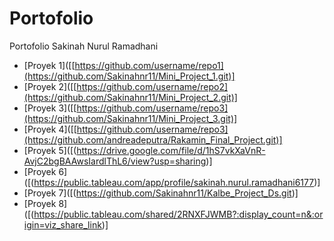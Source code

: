 # Portofolio
Portofolio Sakinah Nurul Ramadhani
- [Proyek 1]([[https://github.com/username/repo1](https://github.com/Sakinahnr11/Mini_Project_1.git)]
- [Proyek 2]([[https://github.com/username/repo2](https://github.com/Sakinahnr11/Mini_Project_2.git)]
- [Proyek 3]([[https://github.com/username/repo3](https://github.com/Sakinahnr11/Mini_Project_3.git)]
- [Proyek 4]([[https://github.com/username/repo3](https://github.com/andreadeputra/Rakamin_Final_Project.git)]
- [Proyek 5]([(https://drive.google.com/file/d/1hS7vkXaVnR-AvjC2bgBAAwsIardlThL6/view?usp=sharing)]
- [Proyek 6]([(https://public.tableau.com/app/profile/sakinah.nurul.ramadhani6177)]
- [Proyek 7]([(https://github.com/Sakinahnr11/Kalbe_Project_Ds.git)]
- [Proyek 8]([(https://public.tableau.com/shared/2RNXFJWMB?:display_count=n&:origin=viz_share_link)]
